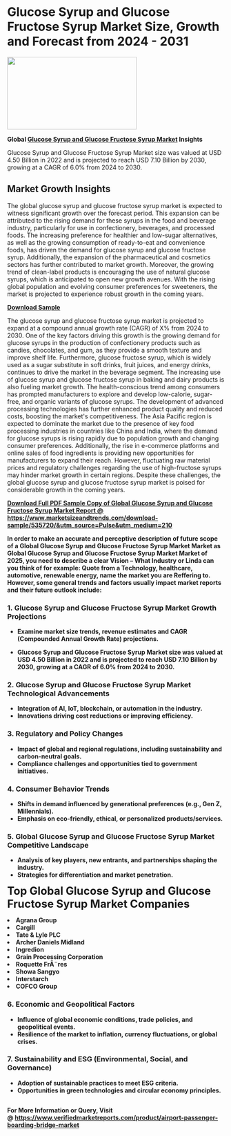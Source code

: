 <H1>Glucose Syrup and Glucose Fructose Syrup Market Size, Growth and Forecast from 2024 - 2031</H1><img class="aligncenter size-medium wp-image-584254" src="https://thirdeyenews.in/wp-content/uploads/2024/09/Global-Market-Research-300x168.jpeg" alt="" width="300" height="168" /><p><strong>Global&nbsp;<a href="https://www.marketsizeandtrends.com/download-sample/535720/&amp;utm_source=Pulse&amp;utm_medium=210">Glucose Syrup and Glucose Fructose Syrup Market</a> Insights</strong></p><p>Glucose Syrup and Glucose Fructose Syrup Market size was valued at USD 4.50 Billion in 2022 and is projected to reach USD 7.10 Billion by 2030, growing at a CAGR of 6.0% from 2024 to 2030.</p><p><h2>Market Growth Insights</h2> <p>The global glucose syrup and glucose fructose syrup market is expected to witness significant growth over the forecast period. This expansion can be attributed to the rising demand for these syrups in the food and beverage industry, particularly for use in confectionery, beverages, and processed foods. The increasing preference for healthier and low-sugar alternatives, as well as the growing consumption of ready-to-eat and convenience foods, has driven the demand for glucose syrup and glucose fructose syrup. Additionally, the expansion of the pharmaceutical and cosmetics sectors has further contributed to market growth. Moreover, the growing trend of clean-label products is encouraging the use of natural glucose syrups, which is anticipated to open new growth avenues. With the rising global population and evolving consumer preferences for sweeteners, the market is projected to experience robust growth in the coming years.</p> <p><strong><a href="#">Download Sample</a></strong></p> <p>The glucose syrup and glucose fructose syrup market is projected to expand at a compound annual growth rate (CAGR) of X% from 2024 to 2030. One of the key factors driving this growth is the growing demand for glucose syrups in the production of confectionery products such as candies, chocolates, and gum, as they provide a smooth texture and improve shelf life. Furthermore, glucose fructose syrup, which is widely used as a sugar substitute in soft drinks, fruit juices, and energy drinks, continues to drive the market in the beverage segment. The increasing use of glucose syrup and glucose fructose syrup in baking and dairy products is also fueling market growth. The health-conscious trend among consumers has prompted manufacturers to explore and develop low-calorie, sugar-free, and organic variants of glucose syrups. The development of advanced processing technologies has further enhanced product quality and reduced costs, boosting the market's competitiveness. The Asia Pacific region is expected to dominate the market due to the presence of key food processing industries in countries like China and India, where the demand for glucose syrups is rising rapidly due to population growth and changing consumer preferences. Additionally, the rise in e-commerce platforms and online sales of food ingredients is providing new opportunities for manufacturers to expand their reach. However, fluctuating raw material prices and regulatory challenges regarding the use of high-fructose syrups may hinder market growth in certain regions. Despite these challenges, the global glucose syrup and glucose fructose syrup market is poised for considerable growth in the coming years.</p> <p><strong><a href="#"></p><p><span class=""><strong>Download Full PDF Sample Copy of Global Glucose Syrup and Glucose Fructose Syrup Market Report</strong> @ <a href="https://www.marketsizeandtrends.com/download-sample/535720/&amp;utm_source=Pulse&amp;utm_medium=210" target="_blank">https://www.marketsizeandtrends.com/download-sample/535720/&amp;utm_source=Pulse&amp;utm_medium=210</a></span></p><p>In order to make an accurate and perceptive description of future scope of a Global&nbsp;Glucose Syrup and Glucose Fructose Syrup Market Market as Global&nbsp;Glucose Syrup and Glucose Fructose Syrup Market Market of 2025, you need to describe a clear Vision &ndash; What Industry or Linda can you think of for example: Quote from a Technology, healthcare, automotive, renewable energy, name the market you are Reffering to. However, some general trends and factors usually impact market reports and their future outlook include:</p><h3>1.&nbsp;<strong>Glucose Syrup and Glucose Fructose Syrup Market Growth Projections</strong></h3><ul><li>Examine market size trends, revenue estimates and CAGR (Compounded Annual Growth Rate) projections.</li><li><p>Glucose Syrup and Glucose Fructose Syrup Market size was valued at USD 4.50 Billion in 2022 and is projected to reach USD 7.10 Billion by 2030, growing at a CAGR of 6.0% from 2024 to 2030.</p></li></ul><h3>2.&nbsp;<strong>Glucose Syrup and Glucose Fructose Syrup Market Technological Advancements</strong></h3><ul><li>Integration of AI, IoT, blockchain, or automation in the industry.</li><li>Innovations driving cost reductions or improving efficiency.</li></ul><h3>3.&nbsp;<strong>Regulatory and Policy Changes</strong></h3><ul><li>Impact of global and regional regulations, including sustainability and carbon-neutral goals.</li><li>Compliance challenges and opportunities tied to government initiatives.</li></ul><h3>4.&nbsp;<strong>Consumer Behavior Trends</strong></h3><ul><li>Shifts in demand influenced by generational preferences (e.g., Gen Z, Millennials).</li><li>Emphasis on eco-friendly, ethical, or personalized products/services.</li></ul><h3>5.&nbsp;<strong>Global Glucose Syrup and Glucose Fructose Syrup Market Competitive Landscape</strong></h3><ul><li>Analysis of key players, new entrants, and partnerships shaping the industry.</li><li>Strategies for differentiation and market penetration.</li></ul><p data-pm-slice="1 1 []"><span style="color: inherit; font-family: inherit; font-size: 25px;">Top Global Glucose Syrup and Glucose Fructose Syrup Market Companies</span></p><div class="" data-test-id=""><p><li>Agrana Group</li><li> Cargill</li><li> Tate & Lyle PLC</li><li> Archer Daniels Midland</li><li> Ingredion</li><li> Grain Processing Corporation</li><li> Roquette FrÃ¨res</li><li> Showa Sangyo</li><li> Interstarch</li><li> COFCO Group</li></p></div><h3>6.&nbsp;<strong>Economic and Geopolitical Factors</strong></h3><ul><li>Influence of global economic conditions, trade policies, and geopolitical events.</li><li>Resilience of the market to inflation, currency fluctuations, or global crises.</li></ul><h3>7.&nbsp;<strong>Sustainability and ESG (Environmental, Social, and Governance)</strong></h3><ul><li>Adoption of sustainable practices to meet ESG criteria.</li><li>Opportunities in green technologies and circular economy principles.</li></ul><h2><strong style="font-size: 14px;">For More Information or Query, Visit @&nbsp;</strong><a style="background-color: #ffffff; font-size: 14px;" href="https://www.marketsizeandtrends.com/report/glucose-syrup-and-glucose-fructose-syrup-market/" target="_blank">https://www.verifiedmarketreports.com/product/airport-passenger-boarding-bridge-market</a></h2>
